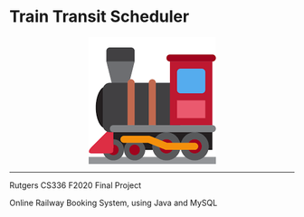 # Train Transit Scheduler

<p align="center">
<img align="center" src="train.png"></img>
</p>

---

Rutgers CS336 F2020 Final Project

Online Railway Booking System, using Java and MySQL
